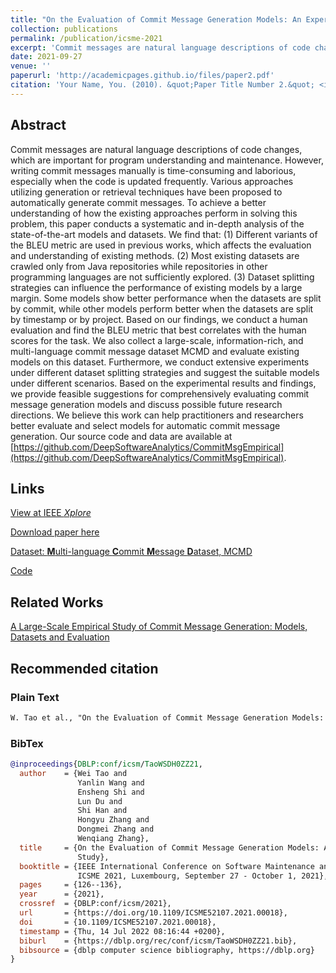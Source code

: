 ```yaml
---
title: "On the Evaluation of Commit Message Generation Models: An Experimental Study"
collection: publications
permalink: /publication/icsme-2021
excerpt: 'Commit messages are natural language descriptions of code changes, which are important for program understanding and maintenance. However, writing commit messages manually is time-consuming and laborious, especially when the code is updated frequently. Various approaches utilizing generation or retrieval techniques have been proposed to automatically generate commit messages. To achieve a better understanding of how the existing approaches perform in solving this problem, this paper conducts a systematic and in-depth analysis of the state-of-the-art models and datasets. We find that: (1) Different variants of the BLEU metric are used in previous works, which affects the evaluation and understanding of existing methods. (2) Most existing datasets are crawled only from Java repositories while repositories in other programming languages are not sufficiently explored. (3) Dataset splitting strategies can influence the performance of existing models by a large margin. Some models show better performance when the datasets are split by commit, while other models perform better when the datasets are split by timestamp or by project. Based on our findings, we conduct a human evaluation and find the BLEU metric that best correlates with the human scores for the task. We also collect a large-scale, information-rich, and multi-language commit message dataset MCMD and evaluate existing models on this dataset. Furthermore, we conduct extensive experiments under different dataset splitting strategies and suggest the suitable models under different scenarios. Based on the experimental results and findings, we provide feasible suggestions for comprehensively evaluating commit message generation models and discuss possible future research directions. We believe this work can help practitioners and researchers better evaluate and select models for automatic commit message generation. Our source code and data are available at https://github.com/DeepSoftwareAnalytics/CommitMsgEmpirical.'
date: 2021-09-27
venue: ''
paperurl: 'http://academicpages.github.io/files/paper2.pdf'
citation: 'Your Name, You. (2010). &quot;Paper Title Number 2.&quot; <i>Journal 1</i>. 1(2).'
---
```


## Abstract

Commit messages are natural language descriptions of code changes, which are important for program understanding and maintenance. However, writing commit messages manually is time-consuming and laborious, especially when the code is updated frequently. Various approaches utilizing generation or retrieval techniques have been proposed to automatically generate commit messages. To achieve a better understanding of how the existing approaches perform in solving this problem, this paper conducts a systematic and in-depth analysis of the state-of-the-art models and datasets. We find that: (1) Different variants of the BLEU metric are used in previous works, which affects the evaluation and understanding of existing methods. (2) Most existing datasets are crawled only from Java repositories while repositories in other programming languages are not sufficiently explored. (3) Dataset splitting strategies can influence the performance of existing models by a large margin. Some models show better performance when the datasets are split by commit, while other models perform better when the datasets are split by timestamp or by project. Based on our findings, we conduct a human evaluation and find the BLEU metric that best correlates with the human scores for the task. We also collect a large-scale, information-rich, and multi-language commit message dataset MCMD and evaluate existing models on this dataset. Furthermore, we conduct extensive experiments under different dataset splitting strategies and suggest the suitable models under different scenarios. Based on the experimental results and findings, we provide feasible suggestions for comprehensively evaluating commit message generation models and discuss possible future research directions. We believe this work can help practitioners and researchers better evaluate and select models for automatic commit message generation. Our source code and data are available at [https://github.com/DeepSoftwareAnalytics/CommitMsgEmpirical](https://github.com/DeepSoftwareAnalytics/CommitMsgEmpirical).

## Links

[View at IEEE *Xplore*](https://ieeexplore.ieee.org/document/9609189)

[Download paper here](https://arxiv.org/pdf/2107.05373)

[Dataset: **M**ulti-language **C**ommit **M**essage **D**ataset, MCMD](https://doi.org/10.5281/zenodo.5025758)

[Code](https://github.com/DeepSoftwareAnalytics/CommitMsgEmpirical)

## Related Works

[A Large-Scale Empirical Study of Commit Message Generation: Models, Datasets and Evaluation](../emse-2022)

## Recommended citation

### Plain Text

```markdown
W. Tao et al., "On the Evaluation of Commit Message Generation Models: An Experimental Study," 2021 IEEE International Conference on Software Maintenance and Evolution (ICSME), 2021, pp. 126-136, doi: 10.1109/ICSME52107.2021.00018..
```

### BibTex

```bibtex
@inproceedings{DBLP:conf/icsm/TaoWSDH0ZZ21,
  author    = {Wei Tao and
               Yanlin Wang and
               Ensheng Shi and
               Lun Du and
               Shi Han and
               Hongyu Zhang and
               Dongmei Zhang and
               Wenqiang Zhang},
  title     = {On the Evaluation of Commit Message Generation Models: An Experimental
               Study},
  booktitle = {IEEE International Conference on Software Maintenance and Evolution,
               ICSME 2021, Luxembourg, September 27 - October 1, 2021},
  pages     = {126--136},
  year      = {2021},
  crossref  = {DBLP:conf/icsm/2021},
  url       = {https://doi.org/10.1109/ICSME52107.2021.00018},
  doi       = {10.1109/ICSME52107.2021.00018},
  timestamp = {Thu, 14 Jul 2022 08:16:44 +0200},
  biburl    = {https://dblp.org/rec/conf/icsm/TaoWSDH0ZZ21.bib},
  bibsource = {dblp computer science bibliography, https://dblp.org}
}
```
